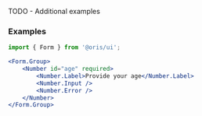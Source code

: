 TODO - Additional examples

### Examples
```jsx
import { Form } from '@oris/ui';

<Form.Group>
    <Number id="age" required>
        <Number.Label>Provide your age</Number.Label>
        <Number.Input />
        <Number.Error />
    </Number>
</Form.Group>
```